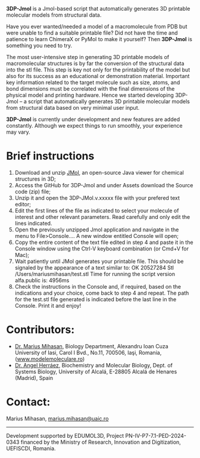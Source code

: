 **3DP-Jmol** is a Jmol-based script that automatically generates 3D printable molecular models from structural data.

Have you ever wanted/needed a model of a macromolecule from PDB but were unable to find a suitable printable file? Did not have the time and patience to learn ChimeraX or PyMol to make it yourself? Then **3DP-Jmol** is something you need to try. 

The most user-intensive step in generating 3D printable models of macromolecular structures is by far the conversion of the structural data into the stl file. This step is key not only for the printability of the model but also for its success as an educational or demonstration material. Important key information related to the target molecule such as size, atoms, and bond dimensions must be correlated with the final dimensions of the physical model and printing hardware. Hence we started developing 3DP-Jmol – a script that automatically generates 3D printable molecular models from structural data based on very minimal user input.  

**3DP-Jmol** is currently under development and new features are added constantly. Although we expect things to run smoothly, your experience may vary.

# **Brief instructions**
1. Download and unzip [JMol](https://jmol.sourceforge.net/), an open-source Java viewer for chemical structures in 3D;
2. Access the GitHub for  3DP-Jmol and under Assets download the  Source code (zip) file;
3. Unzip it and open the  3DP-JMol.v.xxxxx file with your prefered text editor;
4. Edit the first lines of the file as indicated to select your molecule of interest and other relevant parameters. Read carefully and only edit the lines indicated. 
5. Open the previously unzipped  Jmol application and navigate in the menu to File>Console….  A new window entitled Console will open; 
6. Copy the entire content of the text file edited in step 4 and paste it in the Console window using the Ctrl-V  keyboard combination (or Cmd+V for Mac);
7. Wait patiently until JMol generates your printable file. This should be signaled by the appearance of a text similar to: 
       OK 20527284 Stl /Users/mariusmihasan/test.stl
       Time for running the script version alfa.public is: 4956ms
8. Check the instructions in the Console and, if required, based on the indications and your choice, come back to step 4 and repeat. The path for the test.stl  file generated is indicated before the last line in the Console. Print it and enjoy!

# **Contributors**: 
- [Dr. Marius Mihasan](https://modelemoleculare.ro/), Biology Department, Alexandru Ioan Cuza University of Iasi, Carol I Bvd., No.11, 700506, Iaşi, Romania, (www.modelemoleculare.ro)
- [Dr. Angel Herráez](https://biomodel.uah.es/), Biochemistry and Molecular Biology, Dept. of Systems Biology, University of Alcalá, E-28805 Alcalá de Henares  (Madrid), Spain 

# **Contact**: 
Marius Mihasan, marius.mihasan@uaic.ro

-------------------------------------------
Development supported by EDUMOL3D, Project PN-IV-P7-7.1-PED-2024-0343 financed by the Ministry of Research, Innovation and Digitization, UEFISCDI, Romania.
